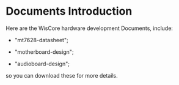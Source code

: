 # Documents Introduction

Here are the WisCore hardware development Documents, include:

* "mt7628-datasheet";

* "motherboard-design";

* "audioboard-design";

so you can download these for more details.

